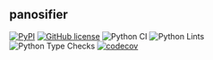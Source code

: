 ## panosifier

[![PyPI](https://img.shields.io/pypi/v/panosifier?color=blueviolet&label=PyPI&logo=python&logoColor=white)](https://pypi.org/project/panosifier/)
[![GitHub license](https://img.shields.io/github/license/source-foundry/panosifier?color=blue)](https://github.com/source-foundry/panosifier/blob/master/LICENSE)
![Python CI](https://github.com/source-foundry/panosifier/workflows/Python%20CI/badge.svg)
![Python Lints](https://github.com/source-foundry/panosifier/workflows/Python%20Lints/badge.svg)
![Python Type Checks](https://github.com/source-foundry/panosifier/workflows/Python%20Type%20Checks/badge.svg)
[![codecov](https://codecov.io/gh/source-foundry/panosifier/branch/main/graph/badge.svg?token=zOdnBS0hIv)](https://codecov.io/gh/source-foundry/panosifier/)


